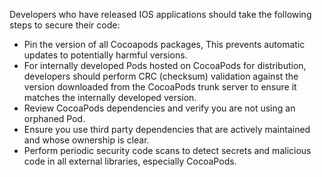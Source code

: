 Developers who have released IOS applications should take the following steps to secure their code:
 * Pin the version of all Cocoapods packages, This prevents automatic updates to potentially harmful versions.
 * For internally developed Pods hosted on CocoaPods for distribution, developers should perform CRC (checksum) validation against the version downloaded from the CocoaPods trunk server to ensure it matches the internally developed version.
 * Review CocoaPods dependencies and verify you are not using an orphaned Pod.
 * Ensure you use third party dependencies that are actively maintained and whose ownership is clear.
 * Perform periodic security code scans to detect secrets and malicious code in all external libraries, especially CocoaPods.
